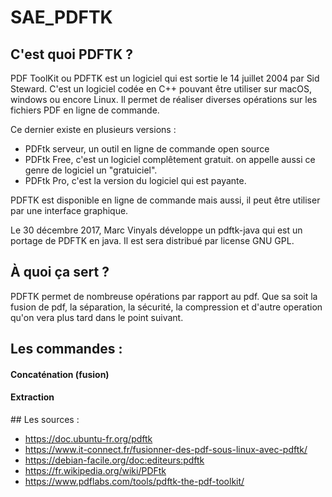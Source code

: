 # SAE_PDFTK

## C'est quoi PDFTK ?

PDF ToolKit ou PDFTK est un logiciel qui est sortie le 14 juillet 2004 par Sid Steward. C'est un logiciel codée en C++ pouvant être utiliser sur macOS, windows ou encore Linux. Il permet de réaliser diverses opérations sur les fichiers PDF en ligne de commande.

Ce dernier existe en plusieurs versions : 
- PDFtk serveur, un outil en ligne de commande open source 
- PDFtk Free, c'est un logiciel complêtement gratuit. on appelle aussi ce genre de logiciel un "gratuiciel". 
- PDFtk Pro, c'est la version du logiciel qui est payante.

PDFTK est disponible en ligne de commande mais aussi, il peut être utiliser par une interface graphique. 

Le 30 décembre 2017, Marc Vinyals développe un pdftk-java qui est un portage de PDFTK en java. Il est sera distribué par license GNU GPL.

## À quoi ça sert ?

PDFTK permet de nombreuse opérations par rapport au pdf. Que sa soit la fusion de pdf, la séparation, la sécurité, la compression et d'autre operation qu'on vera plus tard dans le point suivant. 

## Les commandes : 

#### Concaténation (fusion) 

#### Extraction 

## Les sources : 


- https://doc.ubuntu-fr.org/pdftk
- https://www.it-connect.fr/fusionner-des-pdf-sous-linux-avec-pdftk/
- https://debian-facile.org/doc:editeurs:pdftk
- https://fr.wikipedia.org/wiki/PDFtk
- https://www.pdflabs.com/tools/pdftk-the-pdf-toolkit/
